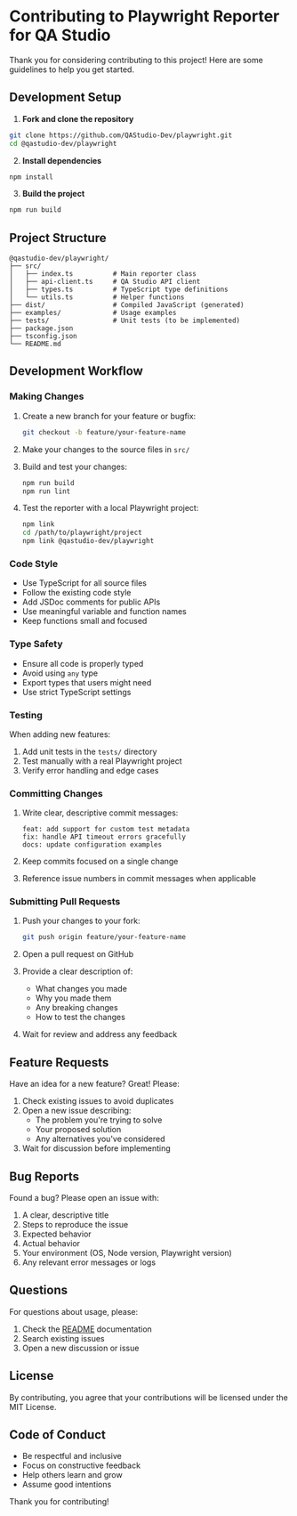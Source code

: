 # Contributing to Playwright Reporter for QA Studio

Thank you for considering contributing to this project! Here are some guidelines to help you get started.

## Development Setup

1. **Fork and clone the repository**

```bash
git clone https://github.com/QAStudio-Dev/playwright.git
cd @qastudio-dev/playwright
```

2. **Install dependencies**

```bash
npm install
```

3. **Build the project**

```bash
npm run build
```

## Project Structure

```
@qastudio-dev/playwright/
├── src/
│   ├── index.ts          # Main reporter class
│   ├── api-client.ts     # QA Studio API client
│   ├── types.ts          # TypeScript type definitions
│   └── utils.ts          # Helper functions
├── dist/                 # Compiled JavaScript (generated)
├── examples/             # Usage examples
├── tests/                # Unit tests (to be implemented)
├── package.json
├── tsconfig.json
└── README.md
```

## Development Workflow

### Making Changes

1. Create a new branch for your feature or bugfix:

   ```bash
   git checkout -b feature/your-feature-name
   ```

2. Make your changes to the source files in `src/`

3. Build and test your changes:

   ```bash
   npm run build
   npm run lint
   ```

4. Test the reporter with a local Playwright project:
   ```bash
   npm link
   cd /path/to/playwright/project
   npm link @qastudio-dev/playwright
   ```

### Code Style

- Use TypeScript for all source files
- Follow the existing code style
- Add JSDoc comments for public APIs
- Use meaningful variable and function names
- Keep functions small and focused

### Type Safety

- Ensure all code is properly typed
- Avoid using `any` type
- Export types that users might need
- Use strict TypeScript settings

### Testing

When adding new features:

1. Add unit tests in the `tests/` directory
2. Test manually with a real Playwright project
3. Verify error handling and edge cases

### Committing Changes

1. Write clear, descriptive commit messages:

   ```
   feat: add support for custom test metadata
   fix: handle API timeout errors gracefully
   docs: update configuration examples
   ```

2. Keep commits focused on a single change
3. Reference issue numbers in commit messages when applicable

### Submitting Pull Requests

1. Push your changes to your fork:

   ```bash
   git push origin feature/your-feature-name
   ```

2. Open a pull request on GitHub

3. Provide a clear description of:
   - What changes you made
   - Why you made them
   - Any breaking changes
   - How to test the changes

4. Wait for review and address any feedback

## Feature Requests

Have an idea for a new feature? Great! Please:

1. Check existing issues to avoid duplicates
2. Open a new issue describing:
   - The problem you're trying to solve
   - Your proposed solution
   - Any alternatives you've considered
3. Wait for discussion before implementing

## Bug Reports

Found a bug? Please open an issue with:

1. A clear, descriptive title
2. Steps to reproduce the issue
3. Expected behavior
4. Actual behavior
5. Your environment (OS, Node version, Playwright version)
6. Any relevant error messages or logs

## Questions

For questions about usage, please:

1. Check the [README](README.md) documentation
2. Search existing issues
3. Open a new discussion or issue

## License

By contributing, you agree that your contributions will be licensed under the MIT License.

## Code of Conduct

- Be respectful and inclusive
- Focus on constructive feedback
- Help others learn and grow
- Assume good intentions

Thank you for contributing!
